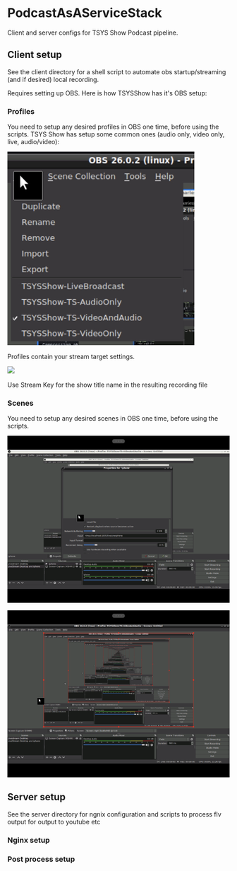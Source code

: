 # PodcastAsAServiceStack

Client and server configs for TSYS Show Podcast pipeline. 

## Client setup

See the client directory for a shell script to automate obs startup/streaming (and if desired) local recording.

Requires setting up OBS. Here is how TSYSShow has it's OBS setup:

### Profiles

You need to setup any desired profiles in OBS one time, before using the scripts.
TSYS Show has setup some common ones (audio only, video only, live, audio/video):

![](client/obs-profiles.png)

Profiles contain your stream target settings.

![](client/obs-profile-settings.png)

Use Stream Key for the show title name in the resulting recording file



### Scenes

You need to setup any desired scenes in OBS one time, before using the scripts.

![](client/scenes-multiple-sources.png) 

![](client/scenes.png) 



## Server setup
See the server directory for ngnix configuration and scripts to process flv output for output to youtube etc

### Nginx setup

### Post process setup
